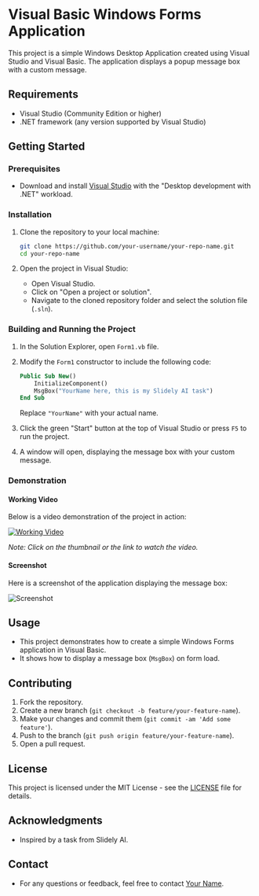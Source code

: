 # Visual Basic Windows Forms Application

This project is a simple Windows Desktop Application created using Visual Studio and Visual Basic. The application displays a popup message box with a custom message.

## Requirements

- Visual Studio (Community Edition or higher)
- .NET framework (any version supported by Visual Studio)

## Getting Started

### Prerequisites

- Download and install [Visual Studio](https://visualstudio.microsoft.com/downloads/) with the "Desktop development with .NET" workload.

### Installation

1. Clone the repository to your local machine:

    ```bash
    git clone https://github.com/your-username/your-repo-name.git
    cd your-repo-name
    ```

2. Open the project in Visual Studio:

    - Open Visual Studio.
    - Click on "Open a project or solution".
    - Navigate to the cloned repository folder and select the solution file (`.sln`).

### Building and Running the Project

1. In the Solution Explorer, open `Form1.vb` file.
2. Modify the `Form1` constructor to include the following code:

    ```vb
    Public Sub New()
        InitializeComponent()
        MsgBox("YourName here, this is my Slidely AI task")
    End Sub
    ```

    Replace `"YourName"` with your actual name.

3. Click the green "Start" button at the top of Visual Studio or press `F5` to run the project.
4. A window will open, displaying the message box with your custom message.

### Demonstration

#### Working Video

Below is a video demonstration of the project in action:

[![Working Video](path/to/your/video-thumbnail.png)](https://link-to-your-video)

*Note: Click on the thumbnail or the link to watch the video.*

#### Screenshot

Here is a screenshot of the application displaying the message box:

![Screenshot](path/to/your/screenshot.png)

## Usage

- This project demonstrates how to create a simple Windows Forms application in Visual Basic.
- It shows how to display a message box (`MsgBox`) on form load.

## Contributing

1. Fork the repository.
2. Create a new branch (`git checkout -b feature/your-feature-name`).
3. Make your changes and commit them (`git commit -am 'Add some feature'`).
4. Push to the branch (`git push origin feature/your-feature-name`).
5. Open a pull request.

## License

This project is licensed under the MIT License - see the [LICENSE](LICENSE) file for details.

## Acknowledgments

- Inspired by a task from Slidely AI.

## Contact

- For any questions or feedback, feel free to contact [Your Name](mailto:your.email@example.com).
